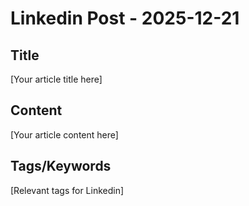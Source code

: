 # Linkedin Post - 2025-12-21

## Title
[Your article title here]

## Content
[Your article content here]

## Tags/Keywords
[Relevant tags for Linkedin]
